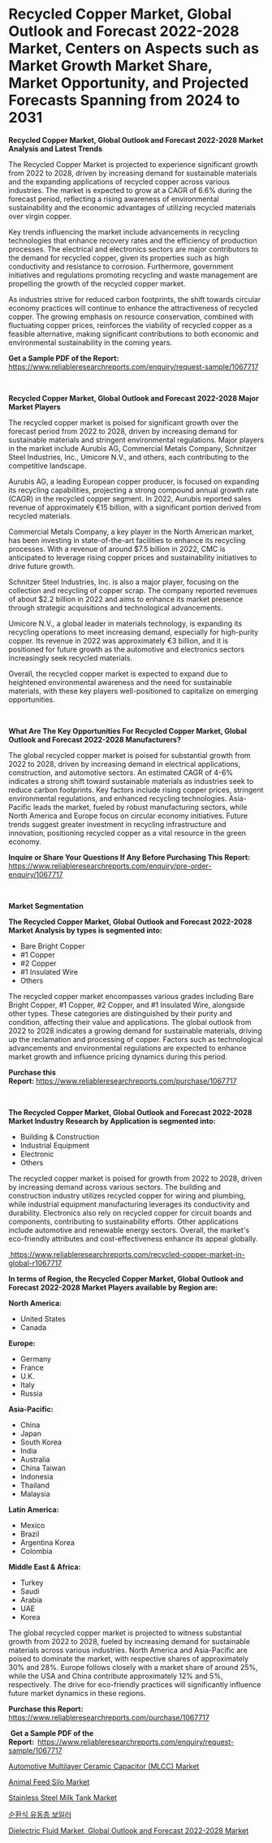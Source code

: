 <p><h1>Recycled Copper Market, Global Outlook and Forecast 2022-2028 Market, Centers on Aspects such as Market Growth Market Share, Market Opportunity, and Projected Forecasts Spanning from 2024 to 2031</h1></p><p><strong>Recycled Copper Market, Global Outlook and Forecast 2022-2028 Market Analysis and Latest Trends</strong></p>
<p><p>The Recycled Copper Market is projected to experience significant growth from 2022 to 2028, driven by increasing demand for sustainable materials and the expanding applications of recycled copper across various industries. The market is expected to grow at a CAGR of 6.6% during the forecast period, reflecting a rising awareness of environmental sustainability and the economic advantages of utilizing recycled materials over virgin copper.</p><p>Key trends influencing the market include advancements in recycling technologies that enhance recovery rates and the efficiency of production processes. The electrical and electronics sectors are major contributors to the demand for recycled copper, given its properties such as high conductivity and resistance to corrosion. Furthermore, government initiatives and regulations promoting recycling and waste management are propelling the growth of the recycled copper market.</p><p>As industries strive for reduced carbon footprints, the shift towards circular economy practices will continue to enhance the attractiveness of recycled copper. The growing emphasis on resource conservation, combined with fluctuating copper prices, reinforces the viability of recycled copper as a feasible alternative, making significant contributions to both economic and environmental sustainability in the coming years.</p></p>
<p><strong>Get a Sample PDF of the Report:&nbsp;</strong> <a href="https://www.reliableresearchreports.com/enquiry/request-sample/1067717">https://www.reliableresearchreports.com/enquiry/request-sample/1067717</a></p>
<p>&nbsp;</p>
<p><strong>Recycled Copper Market, Global Outlook and Forecast 2022-2028 Major Market Players</strong></p>
<p><p>The recycled copper market is poised for significant growth over the forecast period from 2022 to 2028, driven by increasing demand for sustainable materials and stringent environmental regulations. Major players in the market include Aurubis AG, Commercial Metals Company, Schnitzer Steel Industries, Inc., Umicore N.V., and others, each contributing to the competitive landscape.</p><p>Aurubis AG, a leading European copper producer, is focused on expanding its recycling capabilities, projecting a strong compound annual growth rate (CAGR) in the recycled copper segment. In 2022, Aurubis reported sales revenue of approximately €15 billion, with a significant portion derived from recycled materials.</p><p>Commercial Metals Company, a key player in the North American market, has been investing in state-of-the-art facilities to enhance its recycling processes. With a revenue of around $7.5 billion in 2022, CMC is anticipated to leverage rising copper prices and sustainability initiatives to drive future growth.</p><p>Schnitzer Steel Industries, Inc. is also a major player, focusing on the collection and recycling of copper scrap. The company reported revenues of about $2.2 billion in 2022 and aims to enhance its market presence through strategic acquisitions and technological advancements.</p><p>Umicore N.V., a global leader in materials technology, is expanding its recycling operations to meet increasing demand, especially for high-purity copper. Its revenue in 2022 was approximately €3 billion, and it is positioned for future growth as the automotive and electronics sectors increasingly seek recycled materials.</p><p>Overall, the recycled copper market is expected to expand due to heightened environmental awareness and the need for sustainable materials, with these key players well-positioned to capitalize on emerging opportunities.</p></p>
<p>&nbsp;</p>
<p><strong>What Are The Key Opportunities For Recycled Copper Market, Global Outlook and Forecast 2022-2028 Manufacturers?</strong></p>
<p><p>The global recycled copper market is poised for substantial growth from 2022 to 2028, driven by increasing demand in electrical applications, construction, and automotive sectors. An estimated CAGR of 4-6% indicates a strong shift toward sustainable materials as industries seek to reduce carbon footprints. Key factors include rising copper prices, stringent environmental regulations, and enhanced recycling technologies. Asia-Pacific leads the market, fueled by robust manufacturing sectors, while North America and Europe focus on circular economy initiatives. Future trends suggest greater investment in recycling infrastructure and innovation, positioning recycled copper as a vital resource in the green economy.</p></p>
<p><strong>Inquire or Share Your Questions If Any Before Purchasing This Report:</strong> <a href="https://www.reliableresearchreports.com/enquiry/pre-order-enquiry/1067717">https://www.reliableresearchreports.com/enquiry/pre-order-enquiry/1067717</a></p>
<p>&nbsp;</p>
<p><strong>Market Segmentation</strong></p>
<p><strong>The Recycled Copper Market, Global Outlook and Forecast 2022-2028 Market Analysis by types is segmented into:</strong></p>
<p><ul><li>Bare Bright Copper</li><li>#1 Copper</li><li>#2 Copper</li><li>#1 Insulated Wire</li><li>Others</li></ul></p>
<p><p>The recycled copper market encompasses various grades including Bare Bright Copper, #1 Copper, #2 Copper, and #1 Insulated Wire, alongside other types. These categories are distinguished by their purity and condition, affecting their value and applications. The global outlook from 2022 to 2028 indicates a growing demand for sustainable materials, driving up the reclamation and processing of copper. Factors such as technological advancements and environmental regulations are expected to enhance market growth and influence pricing dynamics during this period.</p></p>
<p><strong>Purchase this Report:&nbsp;</strong><a href="https://www.reliableresearchreports.com/purchase/1067717">https://www.reliableresearchreports.com/purchase/1067717</a></p>
<p>&nbsp;</p>
<p><strong>The Recycled Copper Market, Global Outlook and Forecast 2022-2028 Market Industry Research by Application is segmented into:</strong></p>
<p><ul><li>Building & Construction</li><li>Industrial Equipment</li><li>Electronic</li><li>Others</li></ul></p>
<p><p>The recycled copper market is poised for growth from 2022 to 2028, driven by increasing demand across various sectors. The building and construction industry utilizes recycled copper for wiring and plumbing, while industrial equipment manufacturing leverages its conductivity and durability. Electronics also rely on recycled copper for circuit boards and components, contributing to sustainability efforts. Other applications include automotive and renewable energy sectors. Overall, the market's eco-friendly attributes and cost-effectiveness enhance its appeal globally.</p></p>
<p><a href="https://www.reliableresearchreports.com/recycled-copper-market-in-global-r1067717">&nbsp;https://www.reliableresearchreports.com/recycled-copper-market-in-global-r1067717</a></p>
<p><strong>In terms of Region, the Recycled Copper Market, Global Outlook and Forecast 2022-2028 Market Players available by Region are:</strong></p>
<p>
    <p> <strong> North America: </strong>
        <ul>
            <li>United States</li>
            <li>Canada</li>
        </ul>
        </p> 
    <p> <strong> Europe: </strong>
        <ul>
            <li>Germany</li>
            <li>France</li>
            <li>U.K.</li>
            <li>Italy</li>
            <li>Russia</li>
        </ul>
        </p> 
    <p> <strong> Asia-Pacific: </strong>
        <ul>
            <li>China</li>
            <li>Japan</li>
            <li>South Korea</li>
            <li>India</li>
            <li>Australia</li>
            <li>China Taiwan</li>
            <li>Indonesia</li>
            <li>Thailand</li>
            <li>Malaysia</li>
        </ul>
        </p> 
    <p> <strong> Latin America: </strong>
        <ul>
            <li>Mexico</li>
            <li>Brazil</li>
            <li>Argentina Korea</li>
            <li>Colombia</li>
        </ul>
        </p> 
    <p> <strong> Middle East & Africa: </strong>
        <ul>
            <li>Turkey</li>
            <li>Saudi</li>
            <li>Arabia</li>
            <li>UAE</li>
            <li>Korea</li>
        </ul>
    </p>
    </p>
<p><p>The global recycled copper market is projected to witness substantial growth from 2022 to 2028, fueled by increasing demand for sustainable materials across various industries. North America and Asia-Pacific are poised to dominate the market, with respective shares of approximately 30% and 28%. Europe follows closely with a market share of around 25%, while the USA and China contribute approximately 12% and 5%, respectively. The drive for eco-friendly practices will significantly influence future market dynamics in these regions.</p></p>
<p><strong>Purchase this Report: </strong><a href="https://www.reliableresearchreports.com/purchase/1067717">https://www.reliableresearchreports.com/purchase/1067717</a></p>
<p>&nbsp;<strong>Get a Sample PDF of the Report:&nbsp;&nbsp;</strong><a href="https://www.reliableresearchreports.com/enquiry/request-sample/1067717">https://www.reliableresearchreports.com/enquiry/request-sample/1067717</a></p>
<p><strong></strong></p>
<p><p><a href="https://issuu.com/reportprime-2/docs/automotive-multilayer-ceramic-capac_d9469f93a5b86d">Automotive Multilayer Ceramic Capacitor (MLCC) Market</a></p><p><a href="https://www.linkedin.com/pulse/global-animal-feed-silo-industry-types-applications-market-ikwle?trackingId=gqbzfgMDSaCxPiajmjz24w%3D%3D">Animal Feed Silo Market</a></p><p><a href="https://www.linkedin.com/pulse/emerging-stainless-steel-milk-tank-market-opportunities-nit3e?trackingId=cxHrU9NhQvGHPAwNcKg5Gw%3D%3D">Stainless Steel Milk Tank Market</a></p><p><a href="https://medium.com/@marielesch2023/%EC%88%9C%ED%99%98-%EC%9C%A0%EC%B2%B4-%EC%B9%A8%EB%8C%80-%EB%B3%B4%EC%9D%BC%EB%9F%AC-%EC%8B%9C%EC%9E%A5-%EA%B8%80%EB%A1%9C%EB%B2%8C-%EB%B0%8F-%EC%A7%80%EC%97%AD-%EB%B6%84%EC%84%9D-%EC%B5%9C%EC%A2%85-%EC%82%AC%EC%9A%A9%EC%9E%90-%EC%A0%9C%ED%92%88-%EB%B0%8F-%EC%A7%80%EC%97%AD%EC%97%90-%EB%8C%80%ED%95%9C-%EC%B4%88%EC%A0%90-%EB%B6%84%EC%84%9D-%EB%B0%8F-%EC%98%88%EC%B8%A1-2024-2031-1ee181db1ab5">순환식 유동층 보일러</a></p><p><a href="https://github.com/juniordelafrance/Market-Research-Report-List-4/blob/main/dielectric-fluid-market-global-outlook-and-forecast-2022-2028-market.md">Dielectric Fluid Market, Global Outlook and Forecast 2022-2028 Market</a></p></p>